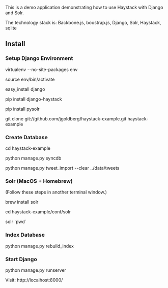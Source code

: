This is a demo application demonstrating how to use Haystack with Django and Solr.

The technology stack is: Backbone.js, boostrap.js, Django, Solr, Haystack, sqlite

## Install

### Setup Django Environment

virtualenv --no-site-packages env

source env/bin/activate

easy_install django

pip install django-haystack

pip install pysolr

git clone git://github.com/jgoldberg/haystack-example.git haystack-example

### Create Database

cd haystack-example

python manage.py syncdb

python manage.py tweet_import --clear ../data/tweets

### Solr (MacOS + Homebrew)

(Follow these steps in another terminal window.)

brew install solr

cd haystack-example/conf/solr

solr \`pwd\`

### Index Database

python manage.py rebuild_index

### Start Django

python manage.py runserver

Visit: http://localhost:8000/
